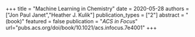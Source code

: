 +++
title = "Machine Learning in Chemistry"
date = 2020-05-28
authors = ["Jon Paul Janet","Heather J. Kulik"]
publication_types = ["2"]
abstract = "(book)"
featured = false
publication = "*ACS in Focus*"
url="pubs.acs.org/doi/book/10.1021/acs.infocus.7e4001"
+++